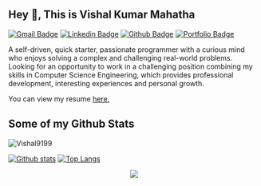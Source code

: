 ## Hey 👋, This is Vishal Kumar Mahatha
[![Gmail Badge](https://img.shields.io/badge/-vishalkrmahatha@gmail.com-c14438?style=flat&logo=Gmail&logoColor=white&link=mailto:vishalkrmahatha@gmail.com)](mailto:vishalkrmahatha@gmail.com)  [![Linkedin Badge](https://img.shields.io/badge/-vishalkumarmahatha-0072b1?style=flat&logo=Linkedin&logoColor=white&link=https://www.linkedin.com/in/vishal-kumar-mahatha-6577931b9/)](https://www.linkedin.com/in/vishal-kumar-mahatha-6577931b9/)  [![Github Badge](https://img.shields.io/badge/-Vishal9199-grey?style=flat&logo=github&logoColor=white&link=https://github.com/Vishal9199/)](https://www.github.com/Vishal9199/) [![Portfolio Badge](https://img.shields.io/badge/portfolio-web-blue?style=flat&link=https://vishalkrmahatha.netlify.app//)](https://vishalkrmahatha.netlify.app//) <p align='left'>A self-driven, quick starter, passionate programmer with a curious mind who enjoys solving a complex and challenging real-world problems.
Looking for an opportunity to work in a challenging position combining my skills in Computer Science Engineering, which provides professional development, interesting experiences and personal growth. </p><p align='left'> You can view my resume <a href='https://drive.google.com/file/d/1lOgvq15PrhKrwWBpmOYLN4r7Ice-Qzed/view?usp=sharing' target=_blank><u>here</u>.</a></p>
## Some of my Github Stats
<p align=left> <img src=https://komarev.com/ghpvc/?username=Vishal9199 alt=Vishal9199 /> </p>

[![Github stats](https://github-readme-stats.vercel.app/api?username=Vishal9199&show_icons=true&include_all_commits=false)](https://github.com/Vishal9199/github-readme-stats)
[![Top Langs](https://github-readme-stats.vercel.app/api/top-langs/?username=Vishal9199&layout=compact)](https://github.com/Vishal9199/github-readme-stats)

<p align="center">
  <a href="https://skillicons.dev">
    <img src="https://skillicons.dev/icons?i=py,c,cpp,java,html,css,aws,gcp,azure,linux,ai,react,js,mysql,mongodb,flask,selenium,arduino,matlab,r,vscode,github,git" />
  </a>
</p>
